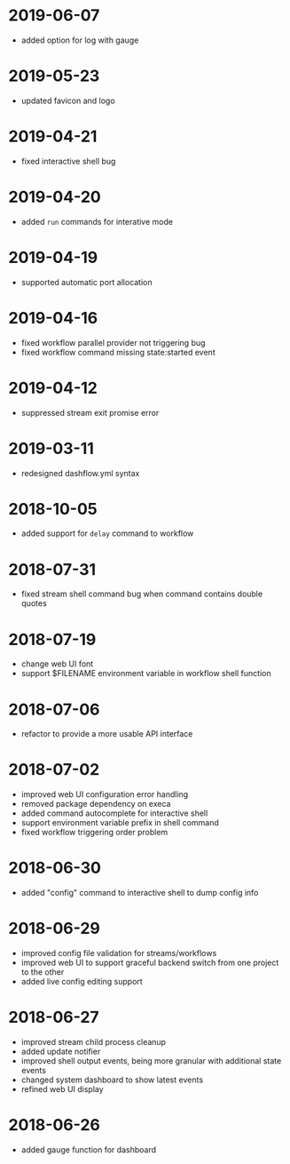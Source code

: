 # 2019-06-07

- added option for log with gauge

# 2019-05-23

- updated favicon and logo

# 2019-04-21

- fixed interactive shell bug

# 2019-04-20

- added `run` commands for interative mode

# 2019-04-19

- supported automatic port allocation

# 2019-04-16

- fixed workflow parallel provider not triggering bug
- fixed workflow command missing state:started event

# 2019-04-12

- suppressed stream exit promise error

# 2019-03-11

- redesigned dashflow.yml syntax

# 2018-10-05

- added support for `delay` command to workflow

# 2018-07-31

- fixed stream shell command bug when command contains double quotes

# 2018-07-19

- change web UI font
- support $FILENAME environment variable in workflow shell function

# 2018-07-06

- refactor to provide a more usable API interface

# 2018-07-02

- improved web UI configuration error handling
- removed package dependency on execa
- added command autocomplete for interactive shell
- support environment variable prefix in shell command
- fixed workflow triggering order problem

# 2018-06-30

- added "config" command to interactive shell to dump config info

# 2018-06-29

- improved config file validation for streams/workflows
- improved web UI to support graceful backend switch from one project to the other
- added live config editing support

# 2018-06-27

- improved stream child process cleanup
- added update notifier
- improved shell output events, being more granular with additional state events
- changed system dashboard to show latest events
- refined web UI display

# 2018-06-26

- added gauge function for dashboard
